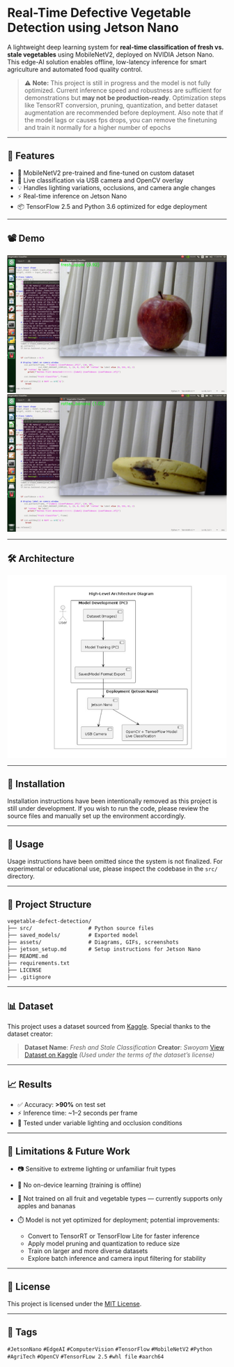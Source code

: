 # Real-Time Defective Vegetable Detection using Jetson Nano

A lightweight deep learning system for **real-time classification of fresh vs. stale vegetables** using MobileNetV2, deployed on NVIDIA Jetson Nano. This edge-AI solution enables offline, low-latency inference for smart agriculture and automated food quality control.

> ⚠️ **Note:** This project is still in progress and the model is not fully optimized. Current inference speed and robustness are sufficient for demonstrations but **may not be production-ready**. Optimization steps like TensorRT conversion, pruning, quantization, and better dataset augmentation are recommended before deployment. Also note that if the model lags or causes fps drops, you can remove the finetuning and train it normally for a higher number of epochs

---

## 📌 Features

* 🧠 MobileNetV2 pre-trained and fine-tuned on custom dataset
* 🎥 Live classification via USB camera and OpenCV overlay
* 💡 Handles lighting variations, occlusions, and camera angle changes
* ⚡ Real-time inference on Jetson Nano
* 📦 TensorFlow 2.5 and Python 3.6 optimized for edge deployment

---

## 📽️ Demo

![demo\_screenshot](assets/result_fresh_apple.png)
![sample\_results](assets/result_rotten_banana.png)

---

## 🛠️ Architecture

![architecture\_diagram](assets/architecture_diagram.jpeg)

---

## 🚀 Installation

Installation instructions have been intentionally removed as this project is still under development. If you wish to run the code, please review the source files and manually set up the environment accordingly.

---

## 🧪 Usage

Usage instructions have been omitted since the system is not finalized. For experimental or educational use, please inspect the codebase in the `src/` directory.

---

## 📂 Project Structure

```
vegetable-defect-detection/
├── src/                  # Python source files
├── saved_models/         # Exported model
├── assets/               # Diagrams, GIFs, screenshots
├── jetson_setup.md       # Setup instructions for Jetson Nano
├── README.md
├── requirements.txt
├── LICENSE
├── .gitignore
```

---

## 📊 Dataset

This project uses a dataset sourced from [Kaggle](https://www.kaggle.com/datasets/swoyam2609/fresh-and-stale-classification). Special thanks to the dataset creator:

> **Dataset Name**: *Fresh and Stale Classification*
> **Creator**: *Swoyam*
> [View Dataset on Kaggle](https://www.kaggle.com/datasets/swoyam2609/fresh-and-stale-classification)
> *(Used under the terms of the dataset’s license)*

---

## 📈 Results

* ✅ Accuracy: **>90%** on test set
* ⚡ Inference time: \~1–2 seconds per frame
* 🧪 Tested under variable lighting and occlusion conditions

---

## 🚧 Limitations & Future Work

* 📷 Sensitive to extreme lighting or unfamiliar fruit types
* 🔄 No on-device learning (training is offline)
* 🍎 Not trained on all fruit and vegetable types — currently supports only apples and bananas
* ⏱️ Model is not yet optimized for deployment; potential improvements:

  * Convert to TensorRT or TensorFlow Lite for faster inference
  * Apply model pruning and quantization to reduce size
  * Train on larger and more diverse datasets
  * Explore batch inference and camera input filtering for stability

---


## 📄 License

This project is licensed under the [MIT License](LICENSE).

---

## 🔖 Tags

`#JetsonNano` `#EdgeAI` `#ComputerVision` `#TensorFlow` `#MobileNetV2` `#Python` `#AgriTech` `#OpenCV` `#TensorFLow 2.5` `#whl file` `#aarch64`


